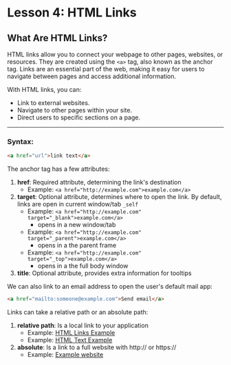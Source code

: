 # Lesson 4: HTML Links

## What Are HTML Links?

HTML links allow you to connect your webpage to other pages, websites, or resources. They are created using the `<a>` tag, also known as the anchor tag. Links are an essential part of the web, making it easy for users to navigate between pages and access additional information.

With HTML links, you can:
- Link to external websites.
- Navigate to other pages within your site.
- Direct users to specific sections on a page.

---

### Syntax:

```html
<a href="url">link text</a>
```

The anchor tag has a few attributes:

1. **href**: Required attribute, determining the link's destination
   - Example: `<a href="http://example.com">example.com</a>`
2. **target**: Optional attribute, determines where to open the link. By default, links are open in current window/tab `_self`
   - Example: `<a href="http://example.com" target="_blank">example.com</a>`
      - opens in a new window/tab
   - Example: `<a href="http://example.com" target="_parent">example.com</a>`
      - opens in a the parent frame
   - Example: `<a href="http://example.com" target="_top">example.com</a>`
      - opens in a the full body window
3. **title**: Optional attribute, provides extra information for tooltips

We can also link to an email address to open the user's default mail app:
```html
<a href="mailto:someone@example.com">Send email</a>
```

Links can take a relative path or an absolute path:
1. **relative path**: Is a local link to your application
   - Example: <a href="/04-html-links/example.html">HTML Links Example</a> <!-- / is the root of your application -->
   - Example: <a href="../03-html-text/example.html">HTML Text Example</a> <!-- ../ goes back a directory to reach a level up from where this tag is declared -->
2. **absolute**: Is a link to a full website with http:// or https://
   - Example: <a href="https://www.example.com/">Example website</a>

<!-- [Next Lesson: HTML ](../05-html-/README.md) -->
